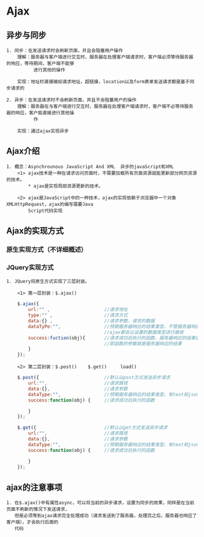 # Ajax

## 异步与同步
    1. 同步：在发送请求时会刷新页面，并且会阻塞用户操作
        理解：服务器与客户端进行交互时，服务器在处理客户端请求时，客户端必须等待服务器的响应，等待期间，客户端不能够
              进行其他的操作

        实现：地址栏直接输如请求地址，超链接，location以及form表单发送请求都是基于同步请求的

    2. 异步：在发送请求时不会刷新页面，并且不会阻塞用户的操作
        理解：服务器在与客户端进行交互时，服务器在处理客户端请求时，客户端不必等待服务器的响应，客户能直接进行其他操
              作
        
        实现：通过ajax实现异步

## Ajax介绍
    1. 概念：Asynchrounous JavaScript And XML  异步的javaScript和XML
        <1> ajax技术是一种在请求访问页面时，不需要加载所有页面资源就能更新部分网页资源的技术。
            * ajax是实现局部资源更新的技术。

        <2> ajax是JavaScript中的一种技术，ajax的实现依赖于浏览器中一个对象XMLHttpRequest，ajax的编写需要Java
            Script代码实现

## Ajax的实现方式

### 原生实现方式（不详细概述）

### JQuery实现方式

    1. JQuery将原生方式实现了三层封装。

        <1> 第一层封装：$.ajax()

``` javascript
    $.ajax({
        url:"" ,                    //请求地址
        type:"" ,                   //请求方式
        data:{} ,                   //请求参数，请求的数据
        dataTyPe:"",                //预期服务器响应的结果类型，不管服务器响应的数据是什么类型，
                                    //ajax都会以设置的数据类型进行接收
        success:fuction(obj){       //请求成功后执行的函数，服务器响应的结果会自动为函数的参数进行赋值，
                                    //即函数的参数就是服务器响应的结果
        }
    });

```
        <2> 第二层封装：$.post()    $.get()     load()

``` javascript
    $.post({                        //默认以post方式发送异步请求
        url:"",                     //请求路径
        data:{},                    //请求参数
        dataType:"",                //预期服务器响应的结果类型，有text和json等
        success:function(obj) {     //请求成功后执行的函数

        }
    });


```


``` javascript
    $.get({                         //默认以get方式发送异步请求
        url:"",                     //请求路径
        data:{},                    //请求参数
        dataType:"",                //预期服务器响应的结果类型，有text和json等
        success:function(obj) {     //请求成功后执行的函数

        }
    });

```

##  ajax的注意事项
    1. 在$.ajax()中有属性async，可以将当前的异步请求，设置为同步的效果，同样是在当前页面不刷新的情况下发送请求，
       但是必须等到ajax请求完全处理成功（请求发送到了服务器，处理完之后，服务器也响应了客户端），才会执行后面的
       代码

    



        


